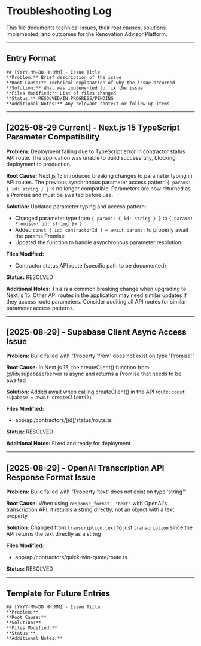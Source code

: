 # Troubleshooting Log

This file documents technical issues, their root causes, solutions implemented, and outcomes for the Renovation Advisor Platform.

---

## Entry Format

```
## [YYYY-MM-DD HH:MM] - Issue Title
**Problem:** Brief description of the issue
**Root Cause:** Technical explanation of why the issue occurred
**Solution:** What was implemented to fix the issue
**Files Modified:** List of files changed
**Status:** RESOLVED/IN PROGRESS/PENDING
**Additional Notes:** Any relevant context or follow-up items
```

---

## [2025-08-29 Current] - Next.js 15 TypeScript Parameter Compatibility

**Problem:** Deployment failing due to TypeScript error in contractor status API route. The application was unable to build successfully, blocking deployment to production.

**Root Cause:** Next.js 15 introduced breaking changes to parameter typing in API routes. The previous synchronous parameter access pattern `{ params: { id: string } }` is no longer compatible. Parameters are now returned as a Promise and must be awaited before use.

**Solution:** Updated parameter typing and access pattern:
- Changed parameter type from `{ params: { id: string } }` to `{ params: Promise<{ id: string }> }`
- Added `const { id: contractorId } = await params;` to properly await the params Promise
- Updated the function to handle asynchronous parameter resolution

**Files Modified:**
- Contractor status API route (specific path to be documented)

**Status:** RESOLVED

**Additional Notes:** This is a common breaking change when upgrading to Next.js 15. Other API routes in the application may need similar updates if they access route parameters. Consider auditing all API routes for similar parameter access patterns.

---

## [2025-08-29] - Supabase Client Async Access Issue

**Problem:** Build failed with "Property 'from' does not exist on type 'Promise<SupabaseClient>'"

**Root Cause:** In Next.js 15, the createClient() function from @/lib/supabase/server is async and returns a Promise that needs to be awaited

**Solution:** Added await when calling createClient() in the API route: `const supabase = await createClient();`

**Files Modified:**
- app/api/contractors/[id]/status/route.ts

**Status:** RESOLVED

**Additional Notes:** Fixed and ready for deployment

---

## [2025-08-29] - OpenAI Transcription API Response Format Issue

**Problem:** Build failed with "Property 'text' does not exist on type 'string'"

**Root Cause:** When using `response_format: 'text'` with OpenAI's transcription API, it returns a string directly, not an object with a text property

**Solution:** Changed from `transcription.text` to just `transcription` since the API returns the text directly as a string

**Files Modified:**
- app/api/contractors/quick-win-quote/route.ts

**Status:** RESOLVED

---

## Template for Future Entries

```
## [YYYY-MM-DD HH:MM] - Issue Title
**Problem:** 
**Root Cause:** 
**Solution:** 
**Files Modified:** 
**Status:** 
**Additional Notes:** 
```